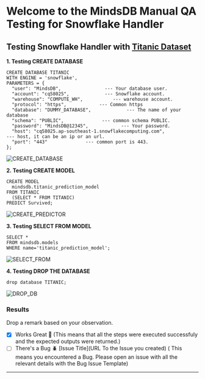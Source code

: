 # Welcome to the MindsDB Manual QA Testing for Snowflake Handler

## Testing Snowflake Handler with [Titanic Dataset](https://www.kaggle.com/datasets/brendan45774/test-file)

**1. Testing CREATE DATABASE**

```
CREATE DATABASE TITANIC  
WITH ENGINE = 'snowflake',    
PARAMETERS = {
  "user": "MindsDB",                --- Your database user.
  "account": "cq58025",             --- Snowflake account.
  "warehouse": "COMPUTE_WH",           --- warehouse account.
  "protocol": "https",            --- Common https
  "database": "DUMMY_DATABASE",             --- The name of your database
  "schema": "PUBLIC",              --- common schema PUBLIC.
  "password": "MindsDB@12345",            --- Your password.
  "host": "cq58025.ap-southeast-1.snowflakecomputing.com",                --- host, it can be an ip or an url.
  "port": "443"              --- common port is 443.
};
```

![CREATE_DATABASE](https://github.com/NishitSingh2023/mindsdb/assets/43803790/02d5fad0-b85e-4f9c-9e93-2d1ef9436d88)


**2. Testing CREATE MODEL**

```
CREATE MODEL 
  mindsdb.titanic_prediction_model
FROM TITANIC
  (SELECT * FROM TITANIC)
PREDICT Survived;
```

![CREATE_PREDICTOR](https://github.com/NishitSingh2023/mindsdb/assets/43803790/5067b931-5715-4f4f-a24d-6780b0eb13a6)


**3. Testing SELECT FROM MODEL**

```
SELECT *
FROM mindsdb.models
WHERE name='titanic_prediction_model';
```

![SELECT_FROM](https://github.com/NishitSingh2023/mindsdb/assets/43803790/26dc1b6b-9370-4682-8e94-1df8c407d68e)


**4. Testing DROP THE DATABASE**

```
drop database TITANIC;
```

![DROP_DB](https://github.com/NishitSingh2023/mindsdb/assets/43803790/820f6837-6a39-4489-86c4-2f5911666ca2)




### Results

Drop a remark based on your observation.
- [x] Works Great 💚 (This means that all the steps were executed successfuly and the expected outputs were returned.)
- [ ] There's a Bug 🪲 [Issue Title](URL To the Issue you created) ( This means you encountered a Bug. Please open an issue with all the relevant details with the Bug Issue Template)

---
